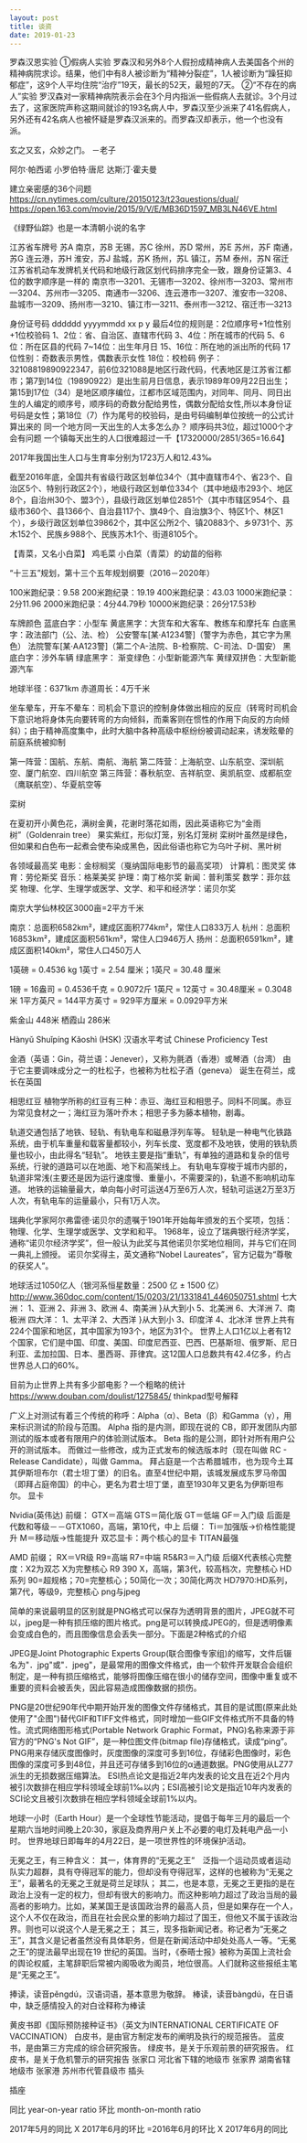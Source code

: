 ```yaml
---
layout: post
title: 谈资
date: 2019-01-23
---
```



罗森汉恩实验
①假病人实验
罗森汉和另外8个人假扮成精神病人去美国各个州的精神病院求诊。结果，他们中有8人被诊断为“精神分裂症”，1人被诊断为“躁狂抑郁症”，这9个人平均住院“治疗”19天，最长的52天，最短的7天。
②“不存在的病人”实验
罗汉森对一家精神病院表示会在3个月内指派一些假病人去就诊。3个月过去了，这家医院声称这期间就诊的193名病人中，罗森汉至少派来了41名假病人，另外还有42名病人也被怀疑是罗森汉派来的。而罗森汉却表示，他一个也没有派。

玄之又玄，众妙之门。
                        －老子

阿尔·帕西诺
小罗伯特·唐尼
达斯汀·霍夫曼


建立亲密感的36个问题
https://cn.nytimes.com/culture/20150123/t23questions/dual/
https://open.163.com/movie/2015/9/V/E/MB36D1597_MB3LN46VE.html

《绿野仙踪》也是一本清朝小说的名字


江苏省车牌号
苏A 南京，苏B 无锡，苏C 徐州，苏D 常州，苏E 苏州，苏F 南通，苏G 连云港，苏H 淮安，苏J 盐城，苏K 扬州，苏L 镇江，苏M 泰州，苏N 宿迁 
江苏省机动车发牌机关代码和地级行政区划代码排序完全一致，跟身份证第3、4位的数字顺序是一样的
南京市—3201、无锡市—3202、徐州市—3203、常州市—3204、苏州市—3205、南通市—3206、连云港市—3207、淮安市—3208、盐城市—3209、扬州市—3210、镇江市—3211、泰州市—3212、宿迁市—3213

身份证号码
dddddd yyyymmdd xx p y 最后4位的规则是：2位顺序号+1位性别+1位校验码
1、2位：省、自治区、直辖市代码
3、4位：所在城市的代码
5、6位：所在区县的代码
7~14位：出生年月日
15、16位：所在地的派出所的代码
17位性别：奇数表示男性，偶数表示女性
18位：校检码
例子：32108819890922347，前6位321088是地区行政代码，代表地区是江苏省江都市；第7到14位（19890922）是出生前月日信息，表示1989年09月22日出生；第15到17位（34）是地区顺序编位，江都市区域范围内，对同年、同月、同日出生的人编定的顺序号，顺序码的奇数分配给男性，偶数分配给女性,所以本身份证号码是女性；第18位（7）作为尾号的校验码，是由号码编制单位按统一的公式计算出来的
同一个地方同一天出生的人太多怎么办？
顺序码共3位，超过1000个才会有问题
一个镇每天出生的人口很难超过一千【17320000/2851/365=16.64】

2017年我国出生人口与生育率分别为1723万人和12.43‰

截至2016年底，全国共有省级行政区划单位34个（其中直辖市4个、省23个、自治区5个、特别行政区2个），地级行政区划单位334个（其中地级市293个、地区8个，自治州30个、盟3个），县级行政区划单位2851个（其中市辖区954个、县级市360个、县1366个、自治县117个、旗49个、自治旗3个、特区1个、林区1个），乡级行政区划单位39862个，其中区公所2个、镇20883个、乡9731个、苏木152个、民族乡988个、民族苏木1个、街道8105个。

【青菜，又名小白菜】
鸡毛菜 小白菜（青菜）的幼苗的俗称

“十三五”规划，第十三个五年规划纲要（2016－2020年）

100米跑纪录：9.58
200米跑纪录：19.19
400米跑纪录：43.03
1000米跑纪录：2分11.96
2000米跑纪录：4分44.79秒
10000米跑纪录：26分17.53秒

车牌颜色
蓝底白字：小型车
黄底黑字：大货车和大客车、教练车和摩托车
白底黑字：政法部门（公、法、检）
公安警车[某·A1234警]（警字为赤色，其它字为黑色）
法院警车[某·AA123警]（第二个A-法院、B-检察院、C-司法、D-国安）
黑底白字：涉外车辆
绿底黑字：
渐变绿色：小型新能源汽车
黄绿双拼色：大型新能源汽车


地球半径：6371km
赤道周长：4万千米

坐车晕车，开车不晕车：司机会下意识的控制身体做出相应的反应（转弯时司机会下意识地将身体先向要转弯的方向倾斜，而乘客则在惯性的作用下向反的方向倾斜）；由于精神高度集中，此时大脑中各种高级中枢纷纷被调动起来，诱发眩晕的前庭系统被抑制

第一阵营：国航、东航、南航、海航
第二阵营：上海航空、山东航空、深圳航空、厦门航空、四川航空
第三阵营：春秋航空、吉祥航空、奥凯航空、成都航空（鹰联航空）、华夏航空等

栾树

在夏初开小黄色花，满树金黄，花谢时落花如雨，因此英语称它为“金雨树”（Goldenrain tree）
果实紫红，形似灯笼，别名灯笼树
栾树叶虽然是绿色，但如果和白色布一起煮会使布染成黑色，因此俗语也称它为乌叶子树、黑叶树

各领域最高奖
电影：金棕榈奖（戛纳国际电影节的最高奖项）
计算机：图灵奖
体育：劳伦斯奖
音乐：格莱美奖
护理：南丁格尔奖
新闻：普利策奖
数学：菲尔兹奖
物理、化学、生理学或医学、文学、和平和经济学：诺贝尔奖


南京大学仙林校区3000亩=2平方千米


南京：总面积6582km²，建成区面积774km²，常住人口833万人
杭州：总面积16853km²，建成区面积561km²，常住人口946万人
扬州：总面积6591km²，建成区面积140km²，常住人口450万人



1英磅 = 0.4536 kg
1英寸 = 2.54 厘米；1英尺 = 30.48 厘米

1磅 = 16盎司 = 0.4536千克 = 0.9072斤
1英尺 = 12英寸 = 30.48厘米 = 0.3048米
1平方英尺 = 144平方英寸 = 929平方厘米 = 0.0929平方米

紫金山 448米
栖霞山 286米

Hànyǔ Shuǐpíng Kǎoshì (HSK) 汉语水平考试 Chinese Proficiency Test 

金酒（英语：Gin，荷兰语：Jenever），又称为氈酒（香港）或琴酒（台湾）
由于它主要调味成分之一的杜松子，也被称为杜松子酒（geneva）
诞生在荷兰，成长在英国

相思红豆
植物学所称的红豆有三种：赤豆、海红豆和相思子。同科不同属。赤豆为常见食材之一；海红豆为落叶乔木；相思子多为藤本植物，剧毒。

轨道交通包括了地铁、轻轨、有轨电车和磁悬浮列车等。
轻轨是一种电气化铁路系统，由于机车重量和载客量都较小，列车长度、宽度都不及地铁，使用的铁轨质量也较小，由此得名“轻轨”。
地铁主要是指“重轨”，有单独的道路和复杂的信号系统，行驶的道路可以在地面、地下和高架线上。
有轨电车穿梭于城市内部的，轨道非常浅(主要还是因为运行速度慢、重量小，不需要深的)，轨道不影响机动车道。
地铁的运输量最大，单向每小时可运送4万至6万人次，轻轨可运送2万至3万人次，有轨电车的运量最小，只有1万人次。

瑞典化学家阿尔弗雷德·诺贝尔的遗嘱于1901年开始每年颁发的五个奖项，包括：物理、化学、生理学或医学、文学和和平。
1968年，设立了瑞典银行经济学奖，通称“诺贝尔经济学奖”，但一般认为此奖与其他诺贝尔奖地位相同，并与它们在同一典礼上颁授。
诺贝尔奖得主，英文通称“Nobel Laureates”，官方记载为“尊敬的获奖人”。


地球活过1050亿人（银河系恒星数量：2500 亿 ± 1500 亿）
http://www.360doc.com/content/15/0203/21/1331841_446050751.shtml
七大洲： 
1、亚洲 
2、非洲 
3、欧洲 
4、南美洲 }从大到小 
5、北美洲 
6、大洋洲 
7、南极洲 
四大洋： 
1、太平洋 
2、大西洋 }从大到小 
3、印度洋 
4、北冰洋
世界上共有224个国家和地区，其中国家为193个，地区为31个。
世界上人口1亿以上者有12个国家，它们是中国、印度、美国、印度尼西亚、巴西、巴基斯坦、俄罗斯、尼日利亚、孟加拉国、日本、墨西哥、菲律宾。这12国人口总数共有42.4亿多，约占世界总人口的60%。

目前为止世界上共有多少部电影？一个粗略的统计
https://www.douban.com/doulist/1275845/
thinkpad型号解释



广义上对测试有着三个传统的称呼：Alpha（α）、Beta（β）和Gamma（γ），用来标识测试的阶段与范围。
Alpha 指的是内测，即现在说的 CB，即开发团队内部测试的版本或者有限用户的体验测试版本。
Beta 指的是公测，即针对所有用户公开的测试版本。
而做过一些修改，成为正式发布的候选版本时（现在叫做 RC - Release Candidate），叫做 Gamma。
拜占庭是一个古希腊城市，也为现今土耳其伊斯坦布尔（君士坦丁堡）的旧名。直至4世纪中期，该城发展成东罗马帝国（即拜占庭帝国）的中心，更名为君士坦丁堡，直至1930年又更名为伊斯坦布尔。
显卡

Nvidia(英伟达)
前缀：
GTX＝高端     GTS＝简化版
GT＝低端          GF＝入门级
后面是代数和等级－－GTX1060，高端，第10代，中上
后缀：
Ti＝加强版->价格性能提升
M＝移动版->性能提升
双芯显卡：两个核心的显卡
TITAN最强

AMD
前缀；
RX＝VR级          R9=高端
R7=中端          R5&R3＝入门级
后缀X代表核心完整度：X2为双芯 X为完整核心
R9 390 X，高端，第3代，较高档次，完整核心
HD系列
90=超规格；70=完整核心；50简化一次；30简化两次
HD7970:HD系列，第7代，等级9，完整核心
png与jpeg

简单的来说最明显的区别就是PNG格式可以保存为透明背景的图片，JPEG就不可以，jpeg是一种有损压缩的图片格式。png是可以转换成JPEG的，但是透明像素会变成白色的，而且图像信息会丢失一部分。下面是2种格式的介绍

JPEG是Joint Photographic Experts Group(联合图像专家组)的缩写，文件后辍名为"．jpg"或"．jpeg"，是最常用的图像文件格式，由一个软件开发联合会组织制定，是一种有损压缩格式，能够将图像压缩在很小的储存空间，图像中重复或不重要的资料会被丢失，因此容易造成图像数据的损伤。

PNG是20世纪90年代中期开始开发的图像文件存储格式，其目的是试图(原来此处使用了"企图")替代GIF和TIFF文件格式，同时增加一些GIF文件格式所不具备的特性。流式网络图形格式(Portable Network Graphic Format，PNG)名称来源于非官方的“PNG's Not GIF”，是一种位图文件(bitmap file)存储格式，读成“ping”。PNG用来存储灰度图像时，灰度图像的深度可多到16位，存储彩色图像时，彩色图像的深度可多到48位，并且还可存储多到16位的α通道数据。PNG使用从LZ77派生的无损数据压缩算法。
ESI热点论文是指近2年内发表的论文且在近2个月内被引次数排在相应学科领域全球前1‰以内；ESI高被引论文是指近10年内发表的SCI论文且被引次数排在相应学科领域全球前1%以内。


地球一小时（Earth Hour）是一个全球性节能活动，提倡于每年三月的最后一个星期六当地时间晚上20:30，家庭及商界用户关上不必要的电灯及耗电产品一小时。
世界地球日即每年的4月22日，是一项世界性的环境保护活动。

无冕之王，有三种含义：
其一，体育界的“无冕之王”　泛指一个运动员或者运动队实力超群，具有夺得冠军的能力，但却没有夺得冠军，这样的也被称为“无冕之王”，最著名的无冕之王就是荷兰足球队；
其二，也是本意，无冕之王更指的是在政治上没有一定的权力，但却有很大的影响力。而这种影响力超过了政治当局的最高者的影响力。比如，某某国王是该国政治界的最高人员，但是如果存在一个人，这个人不仅在政治，而且在社会民众里的影响力超过了国王，但他又不属于该政治界。则也可以说这个人是无冕之王；
其三，现多指新闻记者。称记者为“无冕之王”，其含义是记者虽然没有具体职务，但是在新闻活动中却处处高人一等。“无冕之王”的提法最早出现在19 世纪的英国。当时，《泰晤士报》被称为英国上流社会的舆论权威，主笔辞职后常被内阁吸收为阁员，地位很高。人们就称这些报纸主笔是“无冕之王”。


捧读，读音pěngdú，汉语词语，基本意思为敬辞。
棒读，读音bàngdú，在日语中，缺乏感情投入的对白诠释称为棒读


黄皮书即《国际预防接种证书》（英文为INTERNATIONAL CERTIFICATE OF VACCINATION）
白皮书，是由官方制定发布的阐明及执行的规范报告。
蓝皮书，是由第三方完成的综合研究报告。
绿皮书，是关于乐观前景的研究报告。
红皮书，是关于危机警示的研究报告
张家口 河北省下辖的地级市
张家界 湖南省辖地级市
张家港 苏州市代管县级市
插头


插座


同比 year-on-year ratio
环比 month-on-month ratio

  2017年5月的同比 X 2017年6月的环比
=2016年6月的环比 X 2017年6月的同比

